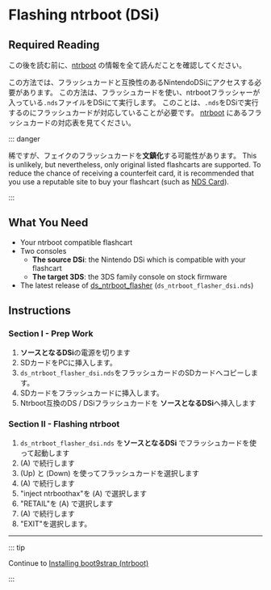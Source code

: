 # Flashing ntrboot (DSi)

## Required Reading

この後を読む前に、[ntrboot](ntrboot) の情報を全て読んだことを確認してください。

この方法では、フラッシュカードと互換性のあるNintendoDSiにアクセスする必要があります。 この方法は、フラッシュカードを使い、ntrbootフラッシャーが入っている`.nds`ファイルをDSiにて実行します。 このことは、`.nds`をDSiで実行するのにフラッシュカードが対応していることが必要です。 [ntrboot](ntrboot) にあるフラッシュカードの対応表を見てください。

::: danger

稀ですが、フェイクのフラッシュカードを**文鎮化**する可能性があります。 This is unlikely, but nevertheless, only original listed flashcarts are supported. To reduce the chance of receiving a counterfeit card, it is recommended that you use a reputable site to buy your flashcart (such as [NDS Card](https://www.nds-card.com/)).

:::

## What You Need

- Your ntrboot compatible flashcart
- Two consoles
    - **The source DSi**: the Nintendo DSi which is compatible with your flashcart
    - **The target 3DS**: the 3DS family console on stock firmware
- The latest release of [ds_ntrboot_flasher](https://github.com/ntrteam/ds_ntrboot_flasher/releases/latest) (`ds_ntrboot_flasher_dsi.nds`)

## Instructions

### Section I - Prep Work

1. **ソースとなるDSi**の電源を切ります
2. SDカードをPCに挿入します。
3. `ds_ntrboot_flasher_dsi.nds`をフラッシュカードのSDカードへコピーします。
4. SDカードをフラッシュカードに挿入します。
5. Ntrboot互換のDS / DSiフラッシュカードを **ソースとなるDSi**へ挿入します

### Section II - Flashing ntrboot

1. `ds_ntrboot_flasher_dsi.nds` を**ソースとなるDSi** でフラッシュカードを使って起動します
2. (A) で続行します
3. (Up) と (Down) を使ってフラッシュカードを選択します
4. (A) で続行します
5. "inject ntrboothax"を (A) で選択します
6. "RETAIL"を (A) で選択します
7. (A) で続行します
8. "EXIT"を選択します。

___

::: tip

Continue to [Installing boot9strap (ntrboot)](installing-boot9strap-\(ntrboot\))

:::
